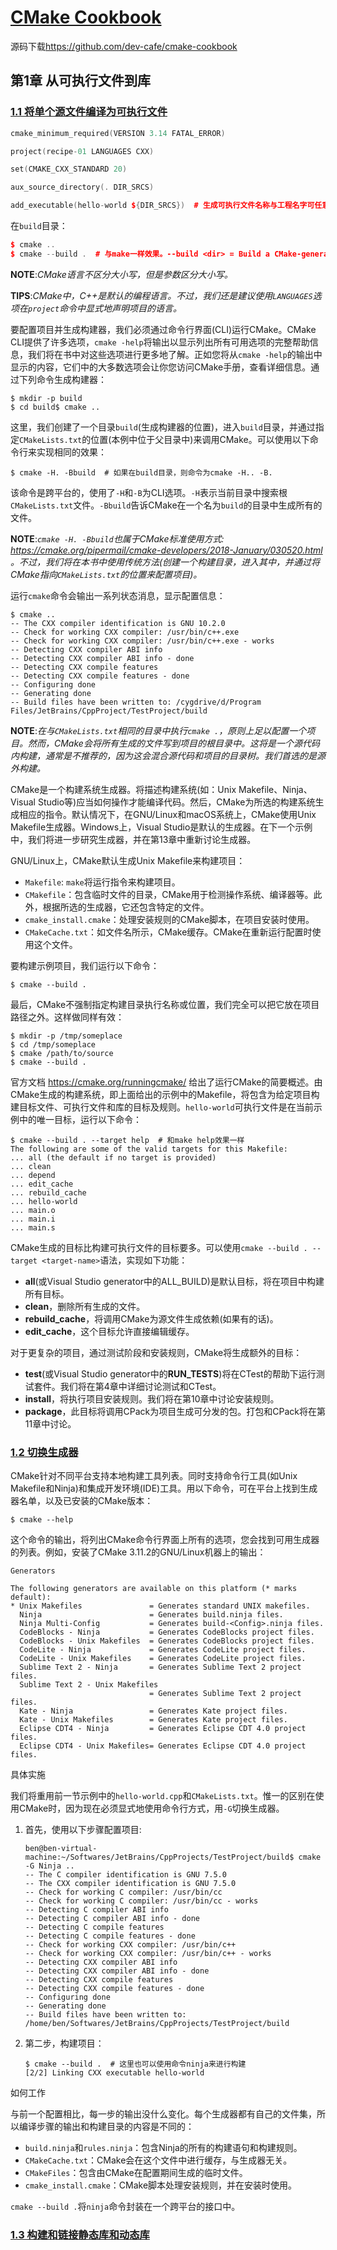 # [CMake Cookbook](https://www.bookstack.cn/read/CMake-Cookbook/content-preface-preface-chinese.md)

源码下载<https://github.com/dev-cafe/cmake-cookbook>

## 第1章 从可执行文件到库

### [1.1 将单个源文件编译为可执行文件](https://www.bookstack.cn/read/CMake-Cookbook/content-chapter1-1.1-chinese.md)

```cpp
cmake_minimum_required(VERSION 3.14 FATAL_ERROR)

project(recipe-01 LANGUAGES CXX)

set(CMAKE_CXX_STANDARD 20)

aux_source_directory(. DIR_SRCS)

add_executable(hello-world ${DIR_SRCS})  # 生成可执行文件名称与工程名字可任意指定，没有相关联关系
```

在`build`目录：

```cpp
$ cmake ..
$ cmake --build .  # 与make一样效果。--build <dir> = Build a CMake-generated project binary tree. 可通过cmake -help查看帮助
```

**NOTE**:*CMake语言不区分大小写，但是参数区分大小写。*

**TIPS**:*CMake中，C++是默认的编程语言。不过，我们还是建议使用`LANGUAGES`选项在`project`命令中显式地声明项目的语言。*

要配置项目并生成构建器，我们必须通过命令行界面(CLI)运行CMake。CMake CLI提供了许多选项，`cmake -help`将输出以显示列出所有可用选项的完整帮助信息，我们将在书中对这些选项进行更多地了解。正如您将从`cmake -help`的输出中显示的内容，它们中的大多数选项会让你您访问CMake手册，查看详细信息。通过下列命令生成构建器：

```
$ mkdir -p build
$ cd build$ cmake ..
```

这里，我们创建了一个目录`build`(生成构建器的位置)，进入`build`目录，并通过指定`CMakeLists.txt`的位置(本例中位于父目录中)来调用CMake。可以使用以下命令行来实现相同的效果：

```
$ cmake -H. -Bbuild  # 如果在build目录，则命令为cmake -H.. -B.
```

该命令是跨平台的，使用了`-H`和`-B`为CLI选项。`-H`表示当前目录中搜索根`CMakeLists.txt`文件。`-Bbuild`告诉CMake在一个名为`build`的目录中生成所有的文件。

**NOTE**:*`cmake -H. -Bbuild`也属于CMake标准使用方式: https://cmake.org/pipermail/cmake-developers/2018-January/030520.html 。不过，我们将在本书中使用传统方法(创建一个构建目录，进入其中，并通过将CMake指向`CMakeLists.txt`的位置来配置项目)。*

运行`cmake`命令会输出一系列状态消息，显示配置信息：

```
$ cmake ..
-- The CXX compiler identification is GNU 10.2.0
-- Check for working CXX compiler: /usr/bin/c++.exe
-- Check for working CXX compiler: /usr/bin/c++.exe - works
-- Detecting CXX compiler ABI info
-- Detecting CXX compiler ABI info - done
-- Detecting CXX compile features
-- Detecting CXX compile features - done
-- Configuring done
-- Generating done
-- Build files have been written to: /cygdrive/d/Program Files/JetBrains/CppProject/TestProject/build
```

**NOTE**:*在与`CMakeLists.txt`相同的目录中执行`cmake .`，原则上足以配置一个项目。然而，CMake会将所有生成的文件写到项目的根目录中。这将是一个源代码内构建，通常是不推荐的，因为这会混合源代码和项目的目录树。我们首选的是源外构建。*

CMake是一个构建系统生成器。将描述构建系统(如：Unix Makefile、Ninja、Visual Studio等)应当如何操作才能编译代码。然后，CMake为所选的构建系统生成相应的指令。默认情况下，在GNU/Linux和macOS系统上，CMake使用Unix Makefile生成器。Windows上，Visual Studio是默认的生成器。在下一个示例中，我们将进一步研究生成器，并在第13章中重新讨论生成器。

GNU/Linux上，CMake默认生成Unix Makefile来构建项目：

- `Makefile`: `make`将运行指令来构建项目。
- `CMakefile`：包含临时文件的目录，CMake用于检测操作系统、编译器等。此外，根据所选的生成器，它还包含特定的文件。
- `cmake_install.cmake`：处理安装规则的CMake脚本，在项目安装时使用。
- `CMakeCache.txt`：如文件名所示，CMake缓存。CMake在重新运行配置时使用这个文件。

要构建示例项目，我们运行以下命令：

```
$ cmake --build .
```

最后，CMake不强制指定构建目录执行名称或位置，我们完全可以把它放在项目路径之外。这样做同样有效：

```
$ mkdir -p /tmp/someplace
$ cd /tmp/someplace
$ cmake /path/to/source
$ cmake --build .
```

官方文档 https://cmake.org/runningcmake/ 给出了运行CMake的简要概述。由CMake生成的构建系统，即上面给出的示例中的Makefile，将包含为给定项目构建目标文件、可执行文件和库的目标及规则。`hello-world`可执行文件是在当前示例中的唯一目标，运行以下命令：

```
$ cmake --build . --target help  # 和make help效果一样
The following are some of the valid targets for this Makefile:
... all (the default if no target is provided)
... clean
... depend
... edit_cache
... rebuild_cache
... hello-world
... main.o
... main.i
... main.s
```

CMake生成的目标比构建可执行文件的目标要多。可以使用`cmake --build . --target <target-name>`语法，实现如下功能：

- **all**(或Visual Studio generator中的ALL_BUILD)是默认目标，将在项目中构建所有目标。
- **clean**，删除所有生成的文件。
- **rebuild_cache**，将调用CMake为源文件生成依赖(如果有的话)。
- **edit_cache**，这个目标允许直接编辑缓存。

对于更复杂的项目，通过测试阶段和安装规则，CMake将生成额外的目标：

- **test**(或Visual Studio generator中的**RUN_TESTS**)将在CTest的帮助下运行测试套件。我们将在第4章中详细讨论测试和CTest。
- **install**，将执行项目安装规则。我们将在第10章中讨论安装规则。
- **package**，此目标将调用CPack为项目生成可分发的包。打包和CPack将在第11章中讨论。

### [1.2 切换生成器](https://www.bookstack.cn/read/CMake-Cookbook/content-chapter1-1.2-chinese.md)

CMake针对不同平台支持本地构建工具列表。同时支持命令行工具(如Unix Makefile和Ninja)和集成开发环境(IDE)工具。用以下命令，可在平台上找到生成器名单，以及已安装的CMake版本：

```
$ cmake --help
```

这个命令的输出，将列出CMake命令行界面上所有的选项，您会找到可用生成器的列表。例如，安装了CMake 3.11.2的GNU/Linux机器上的输出：

```
Generators

The following generators are available on this platform (* marks default):
* Unix Makefiles               = Generates standard UNIX makefiles.
  Ninja                        = Generates build.ninja files.
  Ninja Multi-Config           = Generates build-<Config>.ninja files.
  CodeBlocks - Ninja           = Generates CodeBlocks project files.
  CodeBlocks - Unix Makefiles  = Generates CodeBlocks project files.
  CodeLite - Ninja             = Generates CodeLite project files.
  CodeLite - Unix Makefiles    = Generates CodeLite project files.
  Sublime Text 2 - Ninja       = Generates Sublime Text 2 project files.
  Sublime Text 2 - Unix Makefiles
                               = Generates Sublime Text 2 project files.
  Kate - Ninja                 = Generates Kate project files.
  Kate - Unix Makefiles        = Generates Kate project files.
  Eclipse CDT4 - Ninja         = Generates Eclipse CDT 4.0 project files.
  Eclipse CDT4 - Unix Makefiles= Generates Eclipse CDT 4.0 project files.
```

具体实施

我们将重用前一节示例中的`hello-world.cpp`和`CMakeLists.txt`。惟一的区别在使用CMake时，因为现在必须显式地使用命令行方式，用`-G`切换生成器。

1. 首先，使用以下步骤配置项目:

   ```
   ben@ben-virtual-machine:~/Softwares/JetBrains/CppProjects/TestProject/build$ cmake -G Ninja ..
   -- The C compiler identification is GNU 7.5.0
   -- The CXX compiler identification is GNU 7.5.0
   -- Check for working C compiler: /usr/bin/cc
   -- Check for working C compiler: /usr/bin/cc - works
   -- Detecting C compiler ABI info
   -- Detecting C compiler ABI info - done
   -- Detecting C compile features
   -- Detecting C compile features - done
   -- Check for working CXX compiler: /usr/bin/c++
   -- Check for working CXX compiler: /usr/bin/c++ - works
   -- Detecting CXX compiler ABI info
   -- Detecting CXX compiler ABI info - done
   -- Detecting CXX compile features
   -- Detecting CXX compile features - done
   -- Configuring done
   -- Generating done
   -- Build files have been written to: /home/ben/Softwares/JetBrains/CppProjects/TestProject/build
   ```

2. 第二步，构建项目：

   ```
   $ cmake --build .  # 这里也可以使用命令ninja来进行构建
   [2/2] Linking CXX executable hello-world
   ```

如何工作

与前一个配置相比，每一步的输出没什么变化。每个生成器都有自己的文件集，所以编译步骤的输出和构建目录的内容是不同的：

- `build.ninja`和`rules.ninja`：包含Ninja的所有的构建语句和构建规则。
- `CMakeCache.txt`：CMake会在这个文件中进行缓存，与生成器无关。
- `CMakeFiles`：包含由CMake在配置期间生成的临时文件。
- `cmake_install.cmake`：CMake脚本处理安装规则，并在安装时使用。

`cmake --build .`将`ninja`命令封装在一个跨平台的接口中。

### [1.3 构建和链接静态库和动态库](https://www.bookstack.cn/read/CMake-Cookbook/content-chapter1-1.3-chinese.md)


















































































